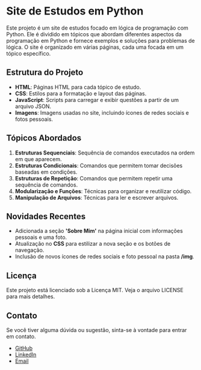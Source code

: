 # Site de Estudos em Python

Este projeto é um site de estudos focado em lógica de programação com Python. Ele é dividido em tópicos que abordam diferentes aspectos da programação em Python e fornece exemplos e soluções para problemas de lógica. O site é organizado em várias páginas, cada uma focada em um tópico específico.

## Estrutura do Projeto

- **HTML**: Páginas HTML para cada tópico de estudo.
- **CSS**: Estilos para a formatação e layout das páginas.
- **JavaScript**: Scripts para carregar e exibir questões a partir de um arquivo JSON.
- **Imagens**: Imagens usadas no site, incluindo ícones de redes sociais e fotos pessoais.

## Tópicos Abordados

1. **Estruturas Sequenciais**: Sequência de comandos executados na ordem em que aparecem.
2. **Estruturas Condicionais**: Comandos que permitem tomar decisões baseadas em condições.
3. **Estruturas de Repetição**: Comandos que permitem repetir uma sequência de comandos.
4. **Modularização e Funções**: Técnicas para organizar e reutilizar código.
5. **Manipulação de Arquivos**: Técnicas para ler e escrever arquivos.

## Novidades Recentes

- Adicionada a seção **'Sobre Mim'** na página inicial com informações pessoais e uma foto.
- Atualização no **CSS** para estilizar a nova seção e os botões de navegação.
- Inclusão de novos ícones de redes sociais e foto pessoal na pasta **/img**.

## Licença

Este projeto está licenciado sob a Licença MIT. Veja o arquivo LICENSE para mais detalhes.

## Contato

Se você tiver alguma dúvida ou sugestão, sinta-se à vontade para entrar em contato.

- [GitHub](https://github.com/rma98)
- [LinkedIn](https://linkedin.com/in/robson-monteiro-de-albuquerque-8b3853230)
- [Email](robalbuquerque98@gmail.com)